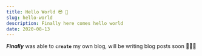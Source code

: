 ```yaml
---
title: Hello World 😎 👋
slug: hello-world
description: Finally here comes hello world
date: 2020-08-13
---
```


***Finally*** was able to **`create`** my own blog, will be writing blog posts soon 🎉🤞🏻

